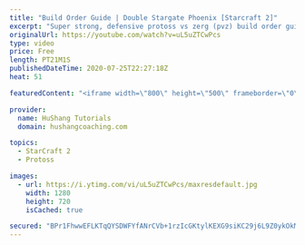 ```yaml
---
title: "Build Order Guide | Double Stargate Phoenix [Starcraft 2]"
excerpt: "Super strong, defensive protoss vs zerg (pvz) build order guide. This opening is going to give you incredible map control over zerg in the mid-game, letting you scout exactly what is coming your way and making it easy to feel in control of the game. This build also completely owns mutalisk transitions"
originalUrl: https://youtube.com/watch?v=uL5uZTCwPcs
type: video
price: Free
length: PT21M1S
publishedDateTime: 2020-07-25T22:27:18Z
heat: 51

featuredContent: "<iframe width=\"800\" height=\"500\" frameborder=\"0\" src=\"https://www.youtube.com/embed/uL5uZTCwPcs\" allow=\"accelerometer; autoplay; encrypted-media; gyroscope; picture-in-picture\" allowfullscreen></iframe>"

provider:
  name: HuShang Tutorials
  domain: hushangcoaching.com

topics:
  - StarCraft 2
  - Protoss

images:
  - url: https://i.ytimg.com/vi/uL5uZTCwPcs/maxresdefault.jpg
    width: 1280
    height: 720
    isCached: true

secured: "BPr1FhwwEFLKTqQYSDWFYfANrCVb+1rzIcGKtylKEXG9siKC29j6L9Z0ykOkMO4p61yaFtUmpkTDzGfF6IrBui8SBtcxNZtQ+a6t/cz4k5NHp1FCGHzpuyOEKfUtllEPkKKS9uh/YNGOUuF3IuCdVFS+B0ZSVgF6NZT20jv9ClW1PH39CaAM2gbMpakYK6eE+1YVqPNESAWd4VbxDV0S1j4koVN6nCCjEkN4XB7lI4byC7wDqp+OiyW7R0hqd5mF7HBAB+ocAuRcUzaQUv2NdmSFaOOZyTM9H9GNO6QiXBPhy6ueEx46NsOtuz39b7jybbhA7RlL9NT3k0GFDNEsE30/u9Ui6fo+OejB30jf4DAX+NkmwJ9DoxRwGOqE+1DZFtTmP8MtfRq2O7I5gLmlfnFq7i9fS8uCgUSZ3IJkaWA=;Wf0m/2WxlA5TMQQEJOJrNw=="
---
```


